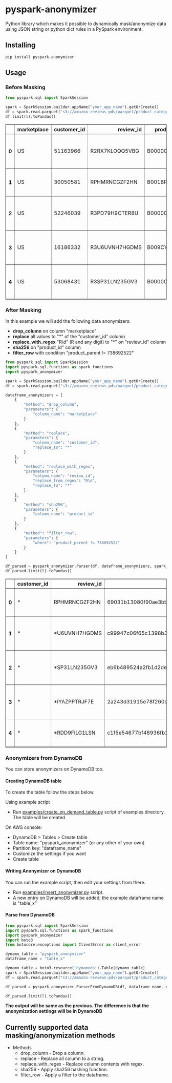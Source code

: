 # pyspark-anonymizer
Python library which makes it possible to dynamically mask/anonymize data using JSON string or python dict rules in a PySpark environment.

## Installing

```shell
pip install pyspark-anonymizer
```

## Usage


### Before Masking


```python
from pyspark.sql import SparkSession

spark = SparkSession.builder.appName("your_app_name").getOrCreate()
df = spark.read.parquet("s3://amazon-reviews-pds/parquet/product_category=Electronics/")
df.limit(5).toPandas()
```

<div>
<table border="1" class="dataframe">
  <thead>
    <tr style="text-align: right;">
      <th></th>
      <th>marketplace</th>
      <th>customer_id</th>
      <th>review_id</th>
      <th>product_id</th>
      <th>product_parent</th>
      <th>product_title</th>
      <th>star_rating</th>
      <th>helpful_votes</th>
      <th>total_votes</th>
      <th>vine</th>
      <th>verified_purchase</th>
      <th>review_headline</th>
      <th>review_body</th>
      <th>review_date</th>
      <th>year</th>
    </tr>
  </thead>
  <tbody>
    <tr>
      <th>0</th>
      <td>US</td>
      <td>51163966</td>
      <td>R2RX7KLOQQ5VBG</td>
      <td>B00000JBAT</td>
      <td>738692522</td>
      <td>Diamond Rio Digital Player</td>
      <td>3</td>
      <td>0</td>
      <td>0</td>
      <td>N</td>
      <td>N</td>
      <td>Why just 30 minutes?</td>
      <td>RIO is really great, but Diamond should increa...</td>
      <td>1999-06-22</td>
      <td>1999</td>
    </tr>
    <tr>
      <th>1</th>
      <td>US</td>
      <td>30050581</td>
      <td>RPHMRNCGZF2HN</td>
      <td>B001BRPLZU</td>
      <td>197287809</td>
      <td>NG 283220 AC Adapter Power Supply for HP Pavil...</td>
      <td>5</td>
      <td>0</td>
      <td>0</td>
      <td>N</td>
      <td>Y</td>
      <td>Five Stars</td>
      <td>Great quality for the price!!!!</td>
      <td>2014-11-17</td>
      <td>2014</td>
    </tr>
    <tr>
      <th>2</th>
      <td>US</td>
      <td>52246039</td>
      <td>R3PD79H9CTER8U</td>
      <td>B00000JBAT</td>
      <td>738692522</td>
      <td>Diamond Rio Digital Player</td>
      <td>5</td>
      <td>1</td>
      <td>2</td>
      <td>N</td>
      <td>N</td>
      <td>The digital audio &amp;quot;killer app&amp;quot;</td>
      <td>One of several first-generation portable MP3 p...</td>
      <td>1999-06-30</td>
      <td>1999</td>
    </tr>
    <tr>
      <th>3</th>
      <td>US</td>
      <td>16186332</td>
      <td>R3U6UVNH7HGDMS</td>
      <td>B009CY43DK</td>
      <td>856142222</td>
      <td>HDE Mini Portable Capsule Travel Mobile Pocket...</td>
      <td>5</td>
      <td>0</td>
      <td>0</td>
      <td>N</td>
      <td>Y</td>
      <td>Five Stars</td>
      <td>I like it, got some for the Grandchilren</td>
      <td>2014-11-17</td>
      <td>2014</td>
    </tr>
    <tr>
      <th>4</th>
      <td>US</td>
      <td>53068431</td>
      <td>R3SP31LN235GV3</td>
      <td>B00000JBSN</td>
      <td>670078724</td>
      <td>JVC FS-7000 Executive MicroSystem (Discontinue...</td>
      <td>3</td>
      <td>5</td>
      <td>5</td>
      <td>N</td>
      <td>N</td>
      <td>Design flaws ruined the better functions</td>
      <td>I returned mine for a couple of reasons:  The ...</td>
      <td>1999-07-13</td>
      <td>1999</td>
    </tr>
  </tbody>
</table>
</div>



### After Masking

In this example we will add the following data anonymizers:

- **drop_column** on column "marketplace"
- **replace** all values to "*" of the "customer_id" column
- **replace_with_regex** "R\d" (R and any digit) to "*" on "review_id" column
- **sha256** on "product_id" column
- **filter_row** with condition "product_parent != 738692522"

```python
from pyspark.sql import SparkSession
import pyspark.sql.functions as spark_functions
import pyspark_anonymizer

spark = SparkSession.builder.appName("your_app_name").getOrCreate()
df = spark.read.parquet("s3://amazon-reviews-pds/parquet/product_category=Electronics/")

dataframe_anonymizers = [
    {
        "method": "drop_column",
        "parameters": {
            "column_name": "marketplace"
        }
    },
    {
        "method": "replace",
        "parameters": {
            "column_name": "customer_id",
            "replace_to": "*"
        }
    },
    {
        "method": "replace_with_regex",
        "parameters": {
            "column_name": "review_id",
            "replace_from_regex": "R\d",
            "replace_to": "*"
        }
    },
    {
        "method": "sha256",
        "parameters": {
            "column_name": "product_id"
        }
    },
    {
        "method": "filter_row",
        "parameters": {
            "where": "product_parent != 738692522"
        }
    }
]

df_parsed = pyspark_anonymizer.Parser(df, dataframe_anonymizers, spark_functions).parse()
df_parsed.limit(5).toPandas()
```

<div>
<table border="1" class="dataframe">
  <thead>
    <tr style="text-align: right;">
      <th></th>
      <th>customer_id</th>
      <th>review_id</th>
      <th>product_id</th>
      <th>product_parent</th>
      <th>product_title</th>
      <th>star_rating</th>
      <th>helpful_votes</th>
      <th>total_votes</th>
      <th>vine</th>
      <th>verified_purchase</th>
      <th>review_headline</th>
      <th>review_body</th>
      <th>review_date</th>
      <th>year</th>
    </tr>
  </thead>
  <tbody>
    <tr>
      <th>0</th>
      <td>*</td>
      <td>RPHMRNCGZF2HN</td>
      <td>69031b13080f90ae3bbbb505f5f80716cd11c4eadd8d86...</td>
      <td>197287809</td>
      <td>NG 283220 AC Adapter Power Supply for HP Pavil...</td>
      <td>5</td>
      <td>0</td>
      <td>0</td>
      <td>N</td>
      <td>Y</td>
      <td>Five Stars</td>
      <td>Great quality for the price!!!!</td>
      <td>2014-11-17</td>
      <td>2014</td>
    </tr>
    <tr>
      <th>1</th>
      <td>*</td>
      <td>*U6UVNH7HGDMS</td>
      <td>c99947c06f65c1398b39d092b50903986854c21fd1aeab...</td>
      <td>856142222</td>
      <td>HDE Mini Portable Capsule Travel Mobile Pocket...</td>
      <td>5</td>
      <td>0</td>
      <td>0</td>
      <td>N</td>
      <td>Y</td>
      <td>Five Stars</td>
      <td>I like it, got some for the Grandchilren</td>
      <td>2014-11-17</td>
      <td>2014</td>
    </tr>
    <tr>
      <th>2</th>
      <td>*</td>
      <td>*SP31LN235GV3</td>
      <td>eb6b489524a2fb1d2de5d2e869d600ee2663e952a4b252...</td>
      <td>670078724</td>
      <td>JVC FS-7000 Executive MicroSystem (Discontinue...</td>
      <td>3</td>
      <td>5</td>
      <td>5</td>
      <td>N</td>
      <td>N</td>
      <td>Design flaws ruined the better functions</td>
      <td>I returned mine for a couple of reasons:  The ...</td>
      <td>1999-07-13</td>
      <td>1999</td>
    </tr>
    <tr>
      <th>3</th>
      <td>*</td>
      <td>*IYAZPPTRJF7E</td>
      <td>2a243d31915e78f260db520d9dcb9b16725191f55c54df...</td>
      <td>503838146</td>
      <td>BlueRigger High Speed HDMI Cable with Ethernet...</td>
      <td>3</td>
      <td>0</td>
      <td>0</td>
      <td>N</td>
      <td>Y</td>
      <td>Never got around to returning the 1 out of 2 ...</td>
      <td>Never got around to returning the 1 out of 2 t...</td>
      <td>2014-11-17</td>
      <td>2014</td>
    </tr>
    <tr>
      <th>4</th>
      <td>*</td>
      <td>*RDD9FILG1LSN</td>
      <td>c1f5e54677bf48936fb1e9838869630e934d16ac653b15...</td>
      <td>587294791</td>
      <td>Brookstone 2.4GHz Wireless TV Headphones</td>
      <td>5</td>
      <td>3</td>
      <td>3</td>
      <td>N</td>
      <td>Y</td>
      <td>Saved my. marriage, I swear to god.</td>
      <td>Saved my.marriage, I swear to god.</td>
      <td>2014-11-17</td>
      <td>2014</td>
    </tr>
  </tbody>
</table>
</div>

### Anonymizers from DynamoDB

You can store anonymizers on DynamoDB too.

#### Creating DynamoDB table

To create the table follow the steps below.

Using example script
- Run [examples/create_on_demand_table.py](examples/create_on_demand_table.py) script of examples directory. The table will be created

On AWS console:
- DynamoDB > Tables > Create table
- Table name: "pyspark_anonymizer" (or any other of your own)
- Partition key: "dataframe_name"
- Customize the settings if you want
- Create table

#### Writing Anonymizer on DynamoDB

You can run the example script, then edit your settings from there.

- Run [examples/insert_anonymizer.py](examples/insert_anonymizer.py) script.
- A new entry on DynamoDB will be added, the example dataframe name is "table_x"

#### Parse from DynamoDB

```python
from pyspark.sql import SparkSession
import pyspark.sql.functions as spark_functions
import pyspark_anonymizer
import boto3
from botocore.exceptions import ClientError as client_error

dynamo_table = "pyspark_anonymizer"
dataframe_name = "table_x"

dynamo_table = boto3.resource('dynamodb').Table(dynamo_table)
spark = SparkSession.builder.appName("your_app_name").getOrCreate()
df = spark.read.parquet("s3://amazon-reviews-pds/parquet/product_category=Electronics/")

df_parsed = pyspark_anonymizer.ParserFromDynamoDB(df, dataframe_name, dynamo_table, spark_functions, client_error).parse()

df_parsed.limit(5).toPandas()
```

**The output will be same as the previous. The difference is that the anonymization settings will be in DynamoDB**

## Currently supported data masking/anonymization methods
- Methods
  - drop_column - Drop a column.
  - replace - Replace all column to a string.
  - replace_with_regex - Replace column contents with regex.
  - sha256 - Apply sha256 hashing function.
  - filter_row - Apply a filter to the dataframe.
